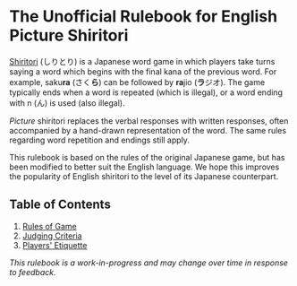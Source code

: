 # The Unofficial Rulebook for English Picture Shiritori

[Shiritori](https://wikipedia.org/wiki/Shiritori) (しりとり) is a Japanese word game in which players take turns saying a word which begins with the final kana of the previous word. For example, saku**ra** (さく**ら**) can be followed by **ra**jio (**ラ**ジオ). The game typically ends when a word is repeated (which is illegal), or a word ending with n (ん) is used (also illegal).

*Picture* shiritori replaces the verbal responses with written responses, often accompanied by a hand-drawn representation of the word. The same rules regarding word repetition and endings still apply.

This rulebook is based on the rules of the original Japanese game, but has been modified to better suit the English language. We hope this improves the popularity of English shiritori to the level of its Japanese counterpart.

## Table of Contents

 1. [Rules of Game](rules.md)
 2. [Judging Criteria](judging.md)
 3. [Players' Etiquette](etiquette.md)

*This rulebook is a work-in-progress and may change over time in response to feedback.*
